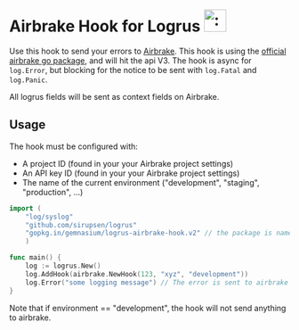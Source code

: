 # Airbrake Hook for Logrus <img src="http://i.imgur.com/hTeVwmJ.png" width="40" height="40" alt=":walrus:" class="emoji" title=":walrus:" />

Use this hook to send your errors to [Airbrake](https://airbrake.io/).
This hook is using the [official airbrake go package](https://github.com/airbrake/gobrake), and will hit the api V3.
The hook is async for `log.Error`, but blocking for the notice to be sent with `log.Fatal` and `log.Panic`.

All logrus fields will be sent as context fields on Airbrake.

## Usage

The hook must be configured with:

* A project ID (found in your your Airbrake project settings)
* An API key ID (found in your your Airbrake project settings)
* The name of the current environment ("development", "staging", "production", ...)

```go
import (
    "log/syslog"
    "github.com/sirupsen/logrus"
    "gopkg.in/gemnasium/logrus-airbrake-hook.v2" // the package is named "aibrake"
    )

func main() {
    log := logrus.New()
    log.AddHook(airbrake.NewHook(123, "xyz", "development"))
    log.Error("some logging message") // The error is sent to airbrake in background
}
```

Note that if environment == "development", the hook will not send anything to airbrake.


